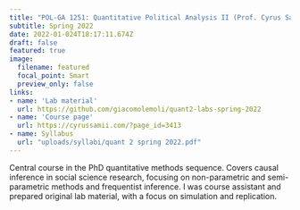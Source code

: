 ```yaml
---
title: "POL-GA 1251: Quantitative Political Analysis II (Prof. Cyrus Samii)"
subtitle: Spring 2022
date: 2022-01-024T18:17:11.674Z
draft: false
featured: true
image:
  filename: featured
  focal_point: Smart
  preview_only: false
links:
- name: 'Lab material'
  url: https://github.com/giacomolemoli/quant2-labs-spring-2022
- name: 'Course page'
  url: https://cyrussamii.com/?page_id=3413
- name: Syllabus
  url: "uploads/syllabi/quant 2 spring 2022.pdf"
---
```

Central course in the PhD quantitative methods sequence. Covers causal inference in social science research, focusing on non-parametric and semi-parametric methods and frequentist inference. I was course assistant and prepared original lab material, with a focus on simulation and replication.
